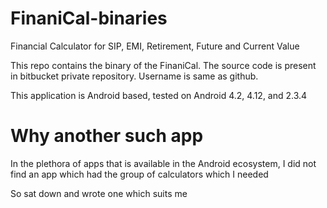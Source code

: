 FinaniCal-binaries
==================

Financial Calculator for SIP, EMI, Retirement, Future and Current Value

This repo contains the binary of the FinaniCal.
The source code is present in bitbucket private repository. Username is same as github.

This application is Android based, tested on Android 4.2, 4.12, and 2.3.4

Why another such app
====================

In the plethora of apps that is available in the Android ecosystem, I did not find an app which had the group of calculators which I needed

So sat down and wrote one which suits me
